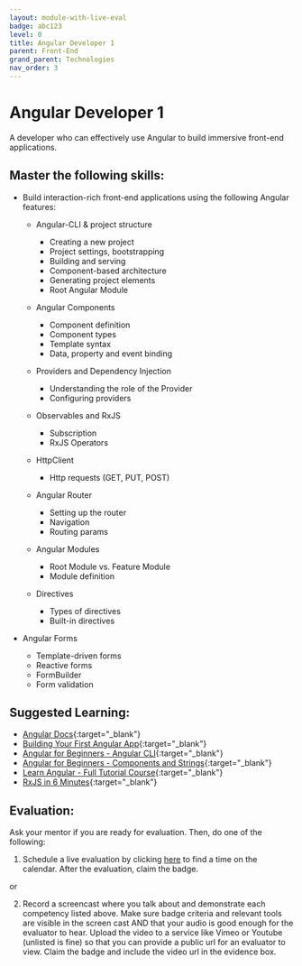 ```yaml
---
layout: module-with-live-eval
badge: abc123
level: 0
title: Angular Developer 1
parent: Front-End
grand_parent: Technologies
nav_order: 3
---
```

# Angular Developer 1

A developer who can effectively use Angular to build immersive front-end applications.

## Master the following skills:

- Build interaction-rich front-end applications using the following Angular features:

  - Angular-CLI & project structure

    - Creating a new project
    - Project settings, bootstrapping
    - Building and serving
    - Component-based architecture
    - Generating project elements
    - Root Angular Module

  - Angular Components

    - Component definition
    - Component types
    - Template syntax
    - Data, property and event binding

  - Providers and Dependency Injection

    - Understanding the role of the Provider
    - Configuring providers

  - Observables and RxJS

    - Subscription
    - RxJS Operators

  - HttpClient

    - Http requests (GET, PUT, POST)

  - Angular Router

    - Setting up the router
    - Navigation
    - Routing params

  - Angular Modules

    - Root Module vs. Feature Module
    - Module definition

  - Directives
    - Types of directives
    - Built-in directives

- Angular Forms
  - Template-driven forms
  - Reactive forms
  - FormBuilder
  - Form validation

## Suggested Learning:

- [Angular Docs](https://angular.io/){:target="\_blank"}
- [Building Your First Angular App](https://medium.com/free-code-camp/want-to-learn-angular-heres-our-free-33-part-course-by-dan-wahlin-fc2ff27ab451){:target="\_blank"}
- [Angular for Beginners - Angular CLI](https://www.freecodecamp.org/news/angular-9-for-beginners-how-to-install-your-first-app-with-angular-cli/){:target="\_blank"}
- [Angular for Beginners - Components and Strings](https://www.freecodecamp.org/news/angular-9-for-beginners-components-and-string-interpolation/){:target="\_blank"}
- [Learn Angular - Full Tutorial Course](https://www.youtube.com/watch?v=2OHbjep_WjQ){:target="\_blank"}
- [RxJS in 6 Minutes](https://medium.com/@mohandere/rxjs-5-in-5-minutes-1c3b4ed0d8cc){:target="\_blank"}

## Evaluation:

Ask your mentor if you are ready for evaluation. Then, do one of the following:

1. Schedule a live evaluation by clicking [here](https://api.logro.io/widget/appointment/codex-evals/full-stack) to find a time on the calendar. After the evaluation, claim the badge.

or

2. Record a screencast where you talk about and demonstrate each competency listed above. Make sure badge criteria and relevant tools are visible in the screen cast AND that your audio is good enough for the evaluator to hear. Upload the video to a service like Vimeo or Youtube (unlisted is fine) so that you can provide a public url for an evaluator to view. Claim the badge and include the video url in the evidence box.
